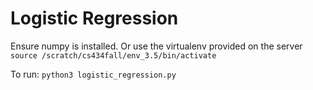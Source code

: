 Logistic Regression
===================

Ensure numpy is installed.
Or use the virtualenv provided on the server
  `source /scratch/cs434fall/env_3.5/bin/activate`

To run:
  `python3 logistic_regression.py`
